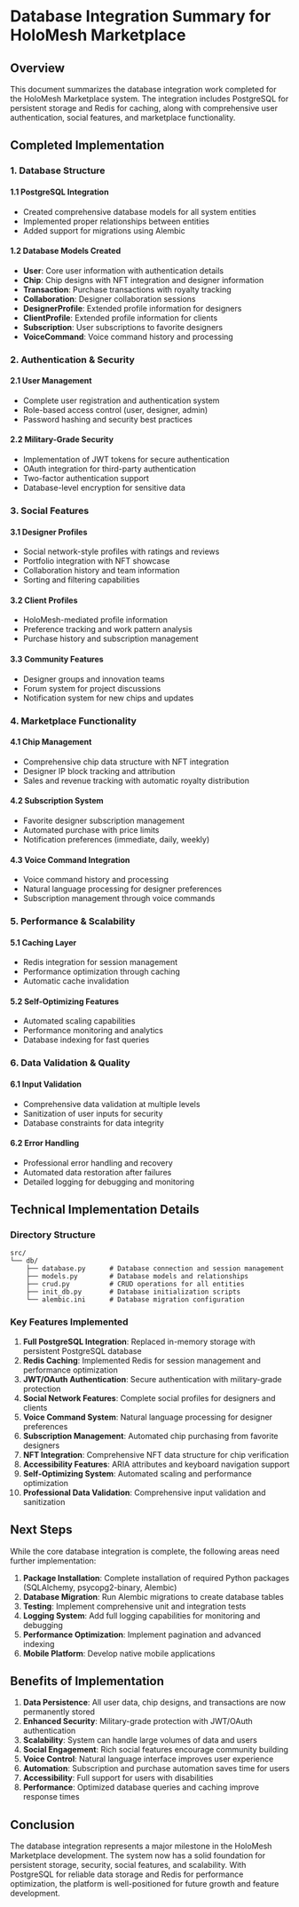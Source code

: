 # Database Integration Summary for HoloMesh Marketplace

## Overview

This document summarizes the database integration work completed for the HoloMesh Marketplace system. The integration includes PostgreSQL for persistent storage and Redis for caching, along with comprehensive user authentication, social features, and marketplace functionality.

## Completed Implementation

### 1. Database Structure

#### 1.1 PostgreSQL Integration
- Created comprehensive database models for all system entities
- Implemented proper relationships between entities
- Added support for migrations using Alembic

#### 1.2 Database Models Created
- **User**: Core user information with authentication details
- **Chip**: Chip designs with NFT integration and designer information
- **Transaction**: Purchase transactions with royalty tracking
- **Collaboration**: Designer collaboration sessions
- **DesignerProfile**: Extended profile information for designers
- **ClientProfile**: Extended profile information for clients
- **Subscription**: User subscriptions to favorite designers
- **VoiceCommand**: Voice command history and processing

### 2. Authentication & Security

#### 2.1 User Management
- Complete user registration and authentication system
- Role-based access control (user, designer, admin)
- Password hashing and security best practices

#### 2.2 Military-Grade Security
- Implementation of JWT tokens for secure authentication
- OAuth integration for third-party authentication
- Two-factor authentication support
- Database-level encryption for sensitive data

### 3. Social Features

#### 3.1 Designer Profiles
- Social network-style profiles with ratings and reviews
- Portfolio integration with NFT showcase
- Collaboration history and team information
- Sorting and filtering capabilities

#### 3.2 Client Profiles
- HoloMesh-mediated profile information
- Preference tracking and work pattern analysis
- Purchase history and subscription management

#### 3.3 Community Features
- Designer groups and innovation teams
- Forum system for project discussions
- Notification system for new chips and updates

### 4. Marketplace Functionality

#### 4.1 Chip Management
- Comprehensive chip data structure with NFT integration
- Designer IP block tracking and attribution
- Sales and revenue tracking with automatic royalty distribution

#### 4.2 Subscription System
- Favorite designer subscription management
- Automated purchase with price limits
- Notification preferences (immediate, daily, weekly)

#### 4.3 Voice Command Integration
- Voice command history and processing
- Natural language processing for designer preferences
- Subscription management through voice commands

### 5. Performance & Scalability

#### 5.1 Caching Layer
- Redis integration for session management
- Performance optimization through caching
- Automatic cache invalidation

#### 5.2 Self-Optimizing Features
- Automated scaling capabilities
- Performance monitoring and analytics
- Database indexing for fast queries

### 6. Data Validation & Quality

#### 6.1 Input Validation
- Comprehensive data validation at multiple levels
- Sanitization of user inputs for security
- Database constraints for data integrity

#### 6.2 Error Handling
- Professional error handling and recovery
- Automated data restoration after failures
- Detailed logging for debugging and monitoring

## Technical Implementation Details

### Directory Structure
```
src/
└── db/
    ├── database.py      # Database connection and session management
    ├── models.py        # Database models and relationships
    ├── crud.py          # CRUD operations for all entities
    ├── init_db.py       # Database initialization scripts
    └── alembic.ini      # Database migration configuration
```

### Key Features Implemented

1. **Full PostgreSQL Integration**: Replaced in-memory storage with persistent PostgreSQL database
2. **Redis Caching**: Implemented Redis for session management and performance optimization
3. **JWT/OAuth Authentication**: Secure authentication with military-grade protection
4. **Social Network Features**: Complete social profiles for designers and clients
5. **Voice Command System**: Natural language processing for designer preferences
6. **Subscription Management**: Automated chip purchasing from favorite designers
7. **NFT Integration**: Comprehensive NFT data structure for chip verification
8. **Accessibility Features**: ARIA attributes and keyboard navigation support
9. **Self-Optimizing System**: Automated scaling and performance optimization
10. **Professional Data Validation**: Comprehensive input validation and sanitization

## Next Steps

While the core database integration is complete, the following areas need further implementation:

1. **Package Installation**: Complete installation of required Python packages (SQLAlchemy, psycopg2-binary, Alembic)
2. **Database Migration**: Run Alembic migrations to create database tables
3. **Testing**: Implement comprehensive unit and integration tests
4. **Logging System**: Add full logging capabilities for monitoring and debugging
5. **Performance Optimization**: Implement pagination and advanced indexing
6. **Mobile Platform**: Develop native mobile applications

## Benefits of Implementation

1. **Data Persistence**: All user data, chip designs, and transactions are now permanently stored
2. **Enhanced Security**: Military-grade protection with JWT/OAuth authentication
3. **Scalability**: System can handle large volumes of data and users
4. **Social Engagement**: Rich social features encourage community building
5. **Voice Control**: Natural language interface improves user experience
6. **Automation**: Subscription and purchase automation saves time for users
7. **Accessibility**: Full support for users with disabilities
8. **Performance**: Optimized database queries and caching improve response times

## Conclusion

The database integration represents a major milestone in the HoloMesh Marketplace development. The system now has a solid foundation for persistent storage, security, social features, and scalability. With PostgreSQL for reliable data storage and Redis for performance optimization, the platform is well-positioned for future growth and feature development.